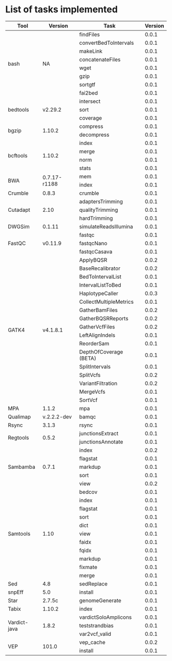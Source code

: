 # List of tasks implemented

<table class="tg" style="width:100%">
	<thead>
		</tr>
			<th>Tool</th>
			<th>Version</th>
			<th>Task</th>
			<th>Version</th>
		</tr>
	</thead>
	<tbody>
		</tr>
			<td rowspan="8">bash</td>
			<td rowspan="8">NA</td>
			<td>findFiles</td>
			<td>0.0.1</td>
		</tr>
		</tr>
			<td>convertBedToIntervals</td>
			<td>0.0.1</td>
		</tr>
		</tr>
			<td>makeLink</td>
			<td>0.0.1</td>
		</tr>
		</tr>
			<td>concatenateFiles</td>
			<td>0.0.1</td>
		</tr>
		</tr>
			<td>wget</td>
			<td>0.0.1</td>
		</tr>
		</tr>
			<td>gzip</td>
			<td>0.0.1</td>
		</tr>
		</tr>
			<td>sortgtf</td>
			<td>0.0.1</td>
		</tr>
		</tr>
			<td>fai2bed</td>
			<td>0.0.1</td>
		</tr>
		</tr>
			<td rowspan="3">bedtools</td>
			<td rowspan="3">v2.29.2</td>
			<td>intersect</td>
			<td>0.0.1</td>
		</tr>
		</tr>
			<td>sort</td>
			<td>0.0.1</td>
		</tr>
		</tr>
			<td>coverage</td>
			<td>0.0.1</td>
		</tr>
		</tr>
			<td rowspan="2">bgzip</td>
			<td rowspan="2">1.10.2</td>
			<td>compress</td>
			<td>0.0.1</td>
		</tr>
		</tr>
			<td>decompress</td>
			<td>0.0.1</td>
		</tr>
		</tr>
			<td rowspan="4">bcftools</td>
			<td rowspan="4">1.10.2</td>
			<td>index</td>
			<td>0.0.1</td>
		</tr>
		</tr>
			<td>merge</td>
			<td>0.0.1</td>
		</tr>
		</tr>
			<td>norm</td>
			<td>0.0.1</td>
		</tr>
		</tr>
			<td>stats</td>
			<td>0.0.1</td>
		</tr>
		</tr>
			<td rowspan="2">BWA</td>
			<td rowspan="2">0.7.17-r1188</td>
			<td>mem</td>
			<td>0.0.1</td>
		</tr>
		</tr>
			<td>index</td>
			<td>0.0.1</td>
		</tr>
		</tr>
			<td>Crumble</td>
			<td>0.8.3</td>
			<td>crumble</td>
			<td>0.0.1</td>
		</tr>
		</tr>
			<td rowspan="3">Cutadapt</td>
			<td rowspan="3">2.10</td>
			<td>adaptersTrimming</td>
			<td>0.0.1</td>
		</tr>
		</tr>
			<td>qualityTrimming</td>
			<td>0.0.1</td>
		</tr>
		</tr>
			<td>hardTrimming</td>
			<td>0.0.1</td>
		</tr>
		</tr>
			<td>DWGSim</td>
			<td>0.1.11</td>
			<td>simulateReadsIllumina</td>
			<td>0.0.1</td>
		</tr>
		</tr>
			<td rowspan="3">FastQC</td>
			<td rowspan="3">v0.11.9</td>
			<td>fastqc</td>
			<td>0.0.1</td>
		</tr>
		</tr>
			<td>fastqcNano</td>
			<td>0.0.1</td>
		</tr>
		</tr>
			<td>fastqcCasava</td>
			<td>0.0.1</td>
		</tr>
		</tr>
			<td rowspan="17">GATK4</td>
			<td rowspan="17">v4.1.8.1</td>
			<td>ApplyBQSR</td>
			<td>0.0.2</td>
		</tr>
		</tr>
			<td>BaseRecalibrator</td>
			<td>0.0.2</td>
		</tr>
		</tr>
			<td>BedToIntervalList</td>
			<td>0.0.1</td>
		</tr>
		</tr>
			<td>IntervalListToBed</td>
			<td>0.0.1</td>
		</tr>
		</tr>
			<td>HaplotypeCaller</td>
			<td>0.0.3</td>
		</tr>
		</tr>
			<td>CollectMultipleMetrics</td>
			<td>0.0.1</td>
		</tr>
		</tr>
			<td>GatherBamFiles</td>
			<td>0.0.2</td>
		</tr>
		</tr>
			<td>GatherBQSRReports</td>
			<td>0.0.2</td>
		</tr>
		</tr>
			<td>GatherVcfFiles</td>
			<td>0.0.2</td>
		</tr>
		</tr>
			<td>LeftAlignIndels</td>
			<td>0.0.1</td>
		</tr>
		</tr>
			<td>ReorderSam</td>
			<td>0.0.1</td>
		</tr>
		</tr>
			<td>DepthOfCoverage (BETA)</td>
			<td>0.0.1</td>
		</tr>
		</tr>
			<td>SplitIntervals</td>
			<td>0.0.1</td>
		</tr>
		</tr>
			<td>SplitVcfs</td>
			<td>0.0.2</td>
		</tr>
		</tr>
			<td>VariantFiltration</td>
			<td>0.0.2</td>
		</tr>
		</tr>
			<td>MergeVcfs</td>
			<td>0.0.1</td>
		</tr>
		</tr>
			<td>SortVcf</td>
			<td>0.0.1</td>
		</tr>
		</tr>
			<td>MPA</td>
			<td>1.1.2</td>
			<td>mpa</td>
			<td>0.0.1</td>
		</tr>
		</tr>
			<td>Qualimap</td>
			<td>v.2.2.2-dev</td>
			<td>bamqc</td>
			<td>0.0.1</td>
		</tr>
		</tr>
			<td>Rsync</td>
			<td>3.1.3</td>
			<td>rsync</td>
			<td>0.0.1</td>
		</tr>
		</tr>
			<td rowspan="2">Regtools</td>
			<td rowspan="2">0.5.2</td>
			<td>junctionsExtract</td>
			<td>0.0.1</td>
		</tr>
		</tr>
			<td>junctionsAnnotate</td>
			<td>0.0.1</td>
		</tr>
		</tr>
			<td rowspan="5">Sambamba</td>
			<td rowspan="5">0.7.1</td>
			<td>index</td>
			<td>0.0.2</td>
		</tr>
		</tr>
			<td>flagstat</td>
			<td>0.0.1</td>
		</tr>
		</tr>
			<td>markdup</td>
			<td>0.0.1</td>
		</tr>
		</tr>
			<td>sort</td>
			<td>0.0.1</td>
		</tr>
		</tr>
			<td>view</td>
			<td>0.0.2</td>
		</tr>
		</tr>
			<td rowspan="11">Samtools</td>
			<td rowspan="11">1.10</td>
			<td>bedcov</td>
			<td>0.0.1</td>
		</tr>
		</tr>
			<td>index</td>
			<td>0.0.1</td>
		</tr>
		</tr>
			<td>flagstat</td>
			<td>0.0.1</td>
		</tr>
		</tr>
			<td>sort</td>
			<td>0.0.1</td>
		</tr>
		</tr>
			<td>dict</td>
			<td>0.0.1</td>
		</tr>
		</tr>
			<td>view</td>
			<td>0.0.1</td>
		</tr>
		</tr>
			<td>faidx</td>
			<td>0.0.1</td>
		</tr>
		</tr>
			<td>fqidx</td>
			<td>0.0.1</td>
		</tr>
		</tr>
			<td>markdup</td>
			<td>0.0.1</td>
		</tr>
		</tr>
			<td>fixmate</td>
			<td>0.0.1</td>
		</tr>
		</tr>
			<td>merge</td>
			<td>0.0.1</td>
		</tr>
		</tr>
			<td>Sed</td>
			<td>4.8</td>
			<td>sedReplace</td>
			<td>0.0.1</td>
		</tr>
		</tr>
			<td>snpEff</td>
			<td>5.0</td>
			<td>install</td>
			<td>0.0.1</td>
		</tr>
		</tr>
			<td>Star</td>
			<td>2.7.5c</td>
			<td>genomeGenerate</td>
			<td>0.0.1</td>
		</tr>
		</tr>
			<td>Tabix</td>
			<td>1.10.2</td>
			<td>index</td>
			<td>0.0.1</td>
		</tr>
		</tr>
			<td rowspan="3">Vardict-java</td>
			<td rowspan="3">1.8.2</td>
			<td>vardictSoloAmplicons</td>
			<td>0.0.1</td>
		</tr>
		</tr>
			<td>teststrandbias</td>
			<td>0.0.1</td>
		</tr>
		</tr>
			<td>var2vcf_valid</td>
			<td>0.0.1</td>
		</tr>
		</tr>
			<td rowspan="2">VEP</td>
			<td rowspan="2">101.0</td>
			<td>vep_cache</td>
			<td>0.0.2</td>
		</tr>
		</tr>
			<td>install</td>
			<td>0.0.1</td>
		</tr>
	</tbody>
</table>
